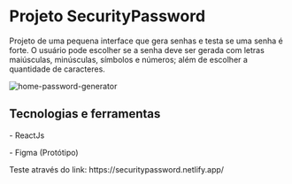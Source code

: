 <h1>Projeto SecurityPassword</h1>

Projeto de uma pequena interface que gera senhas e testa se uma senha é forte. O usuário pode escolher se a senha deve ser gerada com letras maiúsculas, minúsculas, símbolos e números; além de escolher a quantidade de caracteres.

![home-password-generator](https://github.com/leandrolabella/SecurityPassword/assets/88278261/2f59b95e-7862-40c9-a050-18f2f23bbfb9)


<h2>Tecnologias e ferramentas</h2>
<p>- ReactJs</p>
<p>- Figma (Protótipo)</p>


<p>Teste através do link: https://securitypassword.netlify.app/</p>
